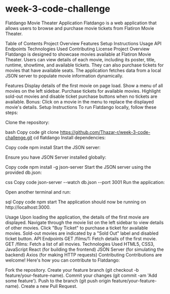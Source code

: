 # week-3-code-challenge
Flatdango Movie Theater Application
Flatdango is a web application that allows users to browse and purchase movie tickets from Flatiron Movie Theater.

Table of Contents
Project Overview
Features
Setup Instructions
Usage
API Endpoints
Technologies Used
Contributing
License
Project Overview
Flatdango is designed to showcase movies available at Flatiron Movie Theater. Users can view details of each movie, including its poster, title, runtime, showtime, and available tickets. They can also purchase tickets for movies that have available seats. The application fetches data from a local JSON server to populate movie information dynamically.

Features
Display details of the first movie on page load.
Show a menu of all movies on the left sidebar.
Purchase tickets for available movies.
Highlight sold-out movies and disable ticket purchase buttons when no tickets are available.
Bonus: Click on a movie in the menu to replace the displayed movie's details.
Setup Instructions
To run Flatdango locally, follow these steps:

Clone the repository:

bash
Copy code
git clone <https://github.com/Thazar-r/week-3-code-challenge.git>
cd flatdango
Install dependencies:

Copy code
npm install
Start the JSON server:

Ensure you have JSON Server installed globally:

Copy code
npm install -g json-server
Start the JSON server using the provided db.json:

css
Copy code
json-server --watch db.json --port 3001
Run the application:

Open another terminal and run:

sql
Copy code
npm start
The application should now be running on http://localhost:3000.

Usage
Upon loading the application, the details of the first movie are displayed.
Navigate through the movie list on the left sidebar to view details of other movies.
Click "Buy Ticket" to purchase a ticket for available movies.
Sold-out movies are indicated by a "Sold Out" label and disabled ticket button.
API Endpoints
GET /films/1: Fetch details of the first movie.
GET /films: Fetch a list of all movies.
Technologies Used
HTML5, CSS3, JavaScript
React (for building the frontend)
JSON Server (for simulating the backend)
Axios (for making HTTP requests)
Contributing
Contributions are welcome! Here's how you can contribute to Flatdango:

Fork the repository.
Create your feature branch (git checkout -b feature/your-feature-name).
Commit your changes (git commit -am 'Add some feature').
Push to the branch (git push origin feature/your-feature-name).
Create a new Pull Request.